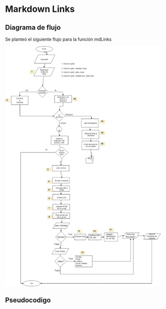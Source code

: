 # Markdown Links

## Diagrama de flujo

Se planteó el siguiente flujo para la función mdLinks

![Sin titulo](img/flujo.jpeg)


## Pseudocodigo



